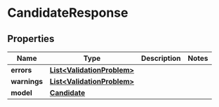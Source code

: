 

# CandidateResponse


## Properties

Name | Type | Description | Notes
------------ | ------------- | ------------- | -------------
**errors** | [**List&lt;ValidationProblem&gt;**](ValidationProblem.md) |  | 
**warnings** | [**List&lt;ValidationProblem&gt;**](ValidationProblem.md) |  | 
**model** | [**Candidate**](Candidate.md) |  | 



